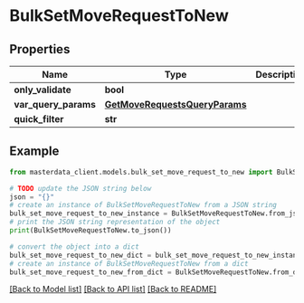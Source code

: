 # BulkSetMoveRequestToNew


## Properties

Name | Type | Description | Notes
------------ | ------------- | ------------- | -------------
**only_validate** | **bool** |  | [optional] 
**var_query_params** | [**GetMoveRequestsQueryParams**](GetMoveRequestsQueryParams.md) |  | [optional] 
**quick_filter** | **str** |  | [optional] 

## Example

```python
from masterdata_client.models.bulk_set_move_request_to_new import BulkSetMoveRequestToNew

# TODO update the JSON string below
json = "{}"
# create an instance of BulkSetMoveRequestToNew from a JSON string
bulk_set_move_request_to_new_instance = BulkSetMoveRequestToNew.from_json(json)
# print the JSON string representation of the object
print(BulkSetMoveRequestToNew.to_json())

# convert the object into a dict
bulk_set_move_request_to_new_dict = bulk_set_move_request_to_new_instance.to_dict()
# create an instance of BulkSetMoveRequestToNew from a dict
bulk_set_move_request_to_new_from_dict = BulkSetMoveRequestToNew.from_dict(bulk_set_move_request_to_new_dict)
```
[[Back to Model list]](../README.md#documentation-for-models) [[Back to API list]](../README.md#documentation-for-api-endpoints) [[Back to README]](../README.md)


